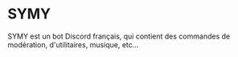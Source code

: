 # SYMY
SYMY est un bot Discord français, qui contient des commandes de modération, d'utilitaires, musique, etc...
